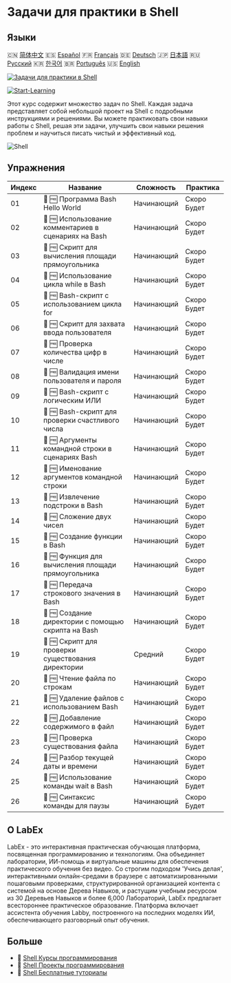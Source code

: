 # Задачи для практики в Shell

## Языки

🇨🇳 [简体中文](README_zh.md) 🇪🇸 [Español](README_es.md) 🇫🇷 [Français](README_fr.md) 🇩🇪 [Deutsch](README_de.md) 🇯🇵 [日本語](README_ja.md) 🇷🇺 [Русский](README_ru.md) 🇰🇷 [한국어](README_ko.md) 🇧🇷 [Português](README_pt.md) 🇺🇸 [English](README.md) 

[![Задачи для практики в Shell](https://cover-creator.labex.io/shell-practice-challenges.png?lang=ru)](https://labex.io/ru/courses/shell-practice-challenges)

[![Start-Learning](https://img.shields.io/badge/Start-Learning-whitesmoke?style=for-the-badge)](https://labex.io/ru/courses/shell-practice-challenges)

Этот курс содержит множество задач по Shell. Каждая задача представляет собой небольшой проект на Shell с подробными инструкциями и решениями. Вы можете практиковать свои навыки работы с Shell, решая эти задачи, улучшить свои навыки решения проблем и научиться писать чистый и эффективный код.

![Shell](https://img.shields.io/badge/Shell-whitesmoke?style=for-the-badge&logo=shell)


## Упражнения

|   Индекс | Название                                             | Сложность   | Практика    |
|----------|------------------------------------------------------|-------------|-------------|
|       01 | 🎯 🆓 Программа Bash Hello World                     | Начинающий  | Скоро Будет |
|       02 | 🎯 🆓 Использование комментариев в сценариях на Bash | Начинающий  | Скоро Будет |
|       03 | 🎯 🆓 Скрипт для вычисления площади прямоугольника   | Начинающий  | Скоро Будет |
|       04 | 🎯 🆓 Использование цикла while в Bash               | Начинающий  | Скоро Будет |
|       05 | 🎯 🆓 Bash-скрипт с использованием цикла for         | Начинающий  | Скоро Будет |
|       06 | 🎯 🆓 Скрипт для захвата ввода пользователя          | Начинающий  | Скоро Будет |
|       07 | 🎯 🆓 Проверка количества цифр в числе               | Начинающий  | Скоро Будет |
|       08 | 🎯 🆓 Валидация имени пользователя и пароля          | Начинающий  | Скоро Будет |
|       09 | 🎯 🆓 Bash-скрипт с логическим ИЛИ                   | Начинающий  | Скоро Будет |
|       10 | 🎯 🆓 Bash-скрипт для проверки счастливого числа     | Начинающий  | Скоро Будет |
|       11 | 🎯 🆓 Аргументы командной строки в сценариях Bash    | Начинающий  | Скоро Будет |
|       12 | 🎯 🆓 Именование аргументов командной строки         | Начинающий  | Скоро Будет |
|       13 | 🎯 🆓 Извлечение подстроки в Bash                    | Начинающий  | Скоро Будет |
|       14 | 🎯 🆓 Сложение двух чисел                            | Начинающий  | Скоро Будет |
|       15 | 🎯 🆓 Создание функции в Bash                        | Начинающий  | Скоро Будет |
|       16 | 🎯 🆓 Функция для вычисления площади прямоугольника  | Начинающий  | Скоро Будет |
|       17 | 🎯 🆓 Передача строкового значения в Bash            | Начинающий  | Скоро Будет |
|       18 | 🎯 🆓 Создание директории с помощью скрипта на Bash  | Начинающий  | Скоро Будет |
|       19 | 🎯 🆓 Скрипт для проверки существования директории   | Средний     | Скоро Будет |
|       20 | 🎯 🆓 Чтение файла по строкам                        | Начинающий  | Скоро Будет |
|       21 | 🎯 🆓 Удаление файлов с использованием Bash          | Начинающий  | Скоро Будет |
|       22 | 🎯 🆓 Добавление содержимого в файл                  | Начинающий  | Скоро Будет |
|       23 | 🎯 🆓 Проверка существования файла                   | Начинающий  | Скоро Будет |
|       24 | 🎯 🆓 Разбор текущей даты и времени                  | Начинающий  | Скоро Будет |
|       25 | 🎯 🆓 Использование команды wait в Bash              | Начинающий  | Скоро Будет |
|       26 | 🎯 🆓 Синтаксис команды для паузы                    | Начинающий  | Скоро Будет |

## О LabEx

LabEx - это интерактивная практическая обучающая платформа, посвященная программированию и технологиям. Она объединяет лаборатории, ИИ-помощь и виртуальные машины для обеспечения практического обучения без видео. Со строгим подходом 'Учись делая', интерактивными онлайн-средами в браузере с автоматизированными пошаговыми проверками, структурированной организацией контента с системой на основе Дерева Навыков, и растущим учебным ресурсом из 30 Деревьев Навыков и более 6,000 Лабораторий, LabEx предлагает всестороннее практическое образование. Платформа включает ассистента обучения Labby, построенного на последних моделях ИИ, обеспечивающего разговорный опыт обучения.

## Больше

- 🔗 [Shell Курсы программирования](https://github.com/labex-labs/awesome-programming-courses)
- 🔗 [Shell Проекты программирования](https://github.com/labex-labs/awesome-programming-projects)
- 🔗 [Shell Бесплатные туториалы](https://github.com/labex-labs/shell-free-tutorials)

